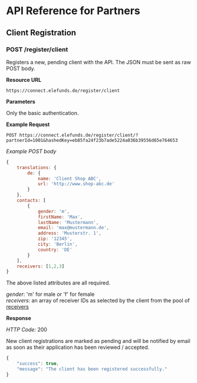 # API Reference for Partners

## Client Registration
### POST /register/client

Registers a new, pending client with the API. The JSON must be sent as raw POST body.

**Resource URL**

    https://connect.elefunds.de/register/client

**Parameters**

Only the basic authentication.

**Example Request**

    POST https://connect.elefunds.de/register/client/?partnerId=1001&hashedKey=eb85fa24f23b7ade5224a036b39556d65e764653

*Example POST body*

```js
{
    translations: {
        de: {
            name: 'Client Shop ABC',
            url: 'http://www.shop-abc.de'
        }
    },
    contacts: [
        {
            gender: 'm',
            firstName: 'Max',
            lastName: 'Mustermann',
            email: 'max@mustermann.de',
            address: 'Musterstr. 1',
            zip: '12345',
            city: 'Berlin',
            country: 'DE'
        }
    ],
    receivers: [1,2,3]
}
```

The above listed attributes are all required.

*gender*: 'm' for male or 'f' for female  
*receivers*: an array of receiver IDs as selected by the client from the pool of [receivers](https://github.com/elefunds/elefunds-SDK/blob/master/Documentation/API/APIReference.md#get-receivers)


**Response**

*HTTP Code:* 200

New client registrations are marked as pending and will be notified by email as soon as their application has been reviewed / accepted.

```js
{
    "success": true,
    "message": "The client has been registered successfully."
}
```

